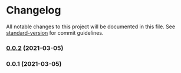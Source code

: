 # Changelog

All notable changes to this project will be documented in this file. See [standard-version](https://github.com/conventional-changelog/standard-version) for commit guidelines.

### [0.0.2](https://github.com/mokkapps/changelog-generator-demo/compare/v0.0.1...v0.0.2) (2021-03-05)

### 0.0.1 (2021-03-05)
